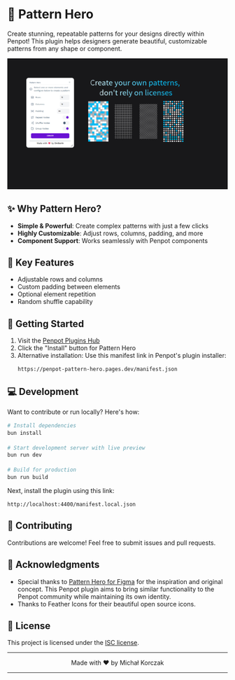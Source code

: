 # 🎯 Pattern Hero

Create stunning, repeatable patterns for your designs directly within Penpot! This plugin helps designers generate beautiful, customizable patterns from any shape or component.

![Plugin Preview](screenshot.png)

## ✨ Why Pattern Hero?

- **Simple & Powerful**: Create complex patterns with just a few clicks
- **Highly Customizable**: Adjust rows, columns, padding, and more
- **Component Support**: Works seamlessly with Penpot components

## 🎯 Key Features

- Adjustable rows and columns
- Custom padding between elements
- Optional element repetition
- Random shuffle capability

## 🚀 Getting Started

1. Visit the [Penpot Plugins Hub](https://penpot.app/penpothub/plugins)
2. Click the "Install" button for Pattern Hero
3. Alternative installation: Use this manifest link in Penpot's plugin installer:
   ```
   https://penpot-pattern-hero.pages.dev/manifest.json
   ```

## 💻 Development

Want to contribute or run locally? Here's how:

```bash
# Install dependencies
bun install

# Start development server with live preview
bun run dev

# Build for production
bun run build
```

Next, install the plugin using this link:
```
http://localhost:4400/manifest.local.json
```

## 🤝 Contributing

Contributions are welcome! Feel free to submit issues and pull requests.

## 🙏 Acknowledgments

- Special thanks to [Pattern Hero for Figma](https://www.figma.com/community/plugin/740556241021336678/pattern-hero) for the inspiration and original concept. This Penpot plugin aims to bring similar functionality to the Penpot community while maintaining its own identity.
- Thanks to Feather Icons for their beautiful open source icons.

## 📄 License

This project is licensed under the [ISC license](./LICENSE).

---

<p align="center">Made with ❤️ by Michał Korczak</p>

---

